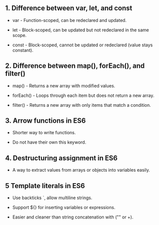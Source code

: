 
## 1. Difference between var, let, and const

- var - Function-scoped, can be redeclared and updated.

- let - Block-scoped, can be updated but not redeclared in the same scope.

- const - Block-scoped, cannot be updated or redeclared (value stays constant).

## 2. Difference between map(), forEach(), and filter()

- map() - Returns a new array with modified values.

- forEach() - Loops through each item but does not return a new array.

- filter() - Returns a new array with only items that match a condition.

## 3. Arrow functions in ES6

- Shorter way to write functions.

- Do not have their own this keyword.

## 4. Destructuring assignment in ES6

- A way to extract values from arrays or objects into variables easily.

## 5 Template literals in ES6

- Use backticks `, allow multiline strings.

- Support ${} for inserting variables or expressions.

- Easier and cleaner than string concatenation with ("" or +).
